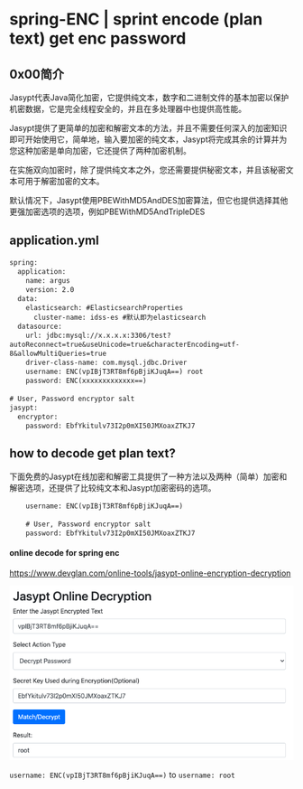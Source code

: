 # spring-ENC | sprint encode (plan text) get enc password

## 0x00简介


Jasypt代表Java简化加密，它提供纯文本，数字和二进制文件的基本加密以保护机密数据，它是完全线程安全的，并且在多处理器中也提供高性能。

Jasypt提供了更简单的加密和解密文本的方法，并且不需要任何深入的加密知识即可开始使用它，简单地，输入要加密的纯文本，Jasypt将完成其余的计算并为您这种加密是单向加密，它还提供了两种加密机制。

在实施双向加密时，除了提供纯文本之外，您还需要提供秘密文本，并且该秘密文本可用于解密加密的文本。

默认情况下，Jasypt使用PBEWithMD5AndDES加密算法，但它也提供选择其他更强加密选项的选项，例如PBEWithMD5AndTripleDES




## application.yml

```
spring: 
  application:
    name: argus
    version: 2.0
  data:
    elasticsearch: #ElasticsearchProperties
      cluster-name: idss-es #默认即为elasticsearch
  datasource:
    url: jdbc:mysql://x.x.x.x:3306/test?autoReconnect=true&useUnicode=true&characterEncoding=utf-8&allowMultiQueries=true
    driver-class-name: com.mysql.jdbc.Driver
    username: ENC(vpIBjT3RT8mf6pBjiKJuqA==) root
    password: ENC(xxxxxxxxxxxxx==) 
    
# User, Password encryptor salt
jasypt:
  encryptor:
    password: EbfYkitulv73I2p0mXI50JMXoaxZTKJ7
```

## how to decode get plan text?

下面免费的Jasypt在线加密和解密工具提供了一种方法以及两种（简单）加密和解密选项，还提供了比较纯文本和Jasypt加密密码的选项。


```
    username: ENC(vpIBjT3RT8mf6pBjiKJuqA==)
    
    # User, Password encryptor salt
    password: EbfYkitulv73I2p0mXI50JMXoaxZTKJ7

```

#### online decode for spring enc

https://www.devglan.com/online-tools/jasypt-online-encryption-decryption


![](./jasypt.png)

`username: ENC(vpIBjT3RT8mf6pBjiKJuqA==)` to `username: root`

